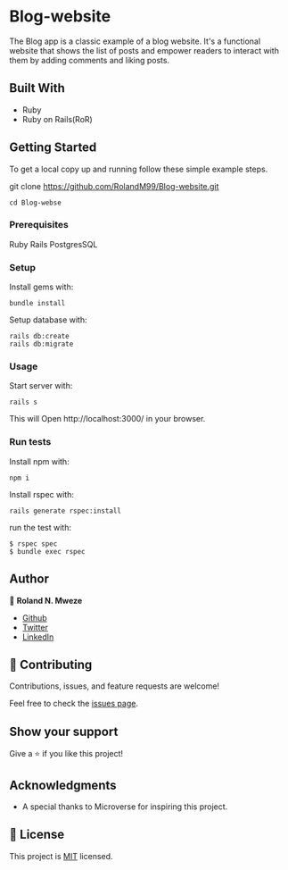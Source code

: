 # Blog-website

The Blog app is a classic example of a blog website. It's a functional website that shows the list of posts and empower readers to interact with them by adding comments and liking posts.

## Built With

- Ruby
- Ruby on Rails(RoR)

## Getting Started

To get a local copy up and running follow these simple example steps.

git clone https://github.com/RolandM99/Blog-website.git

`cd Blog-webse`

### Prerequisites

Ruby
Rails
PostgresSQL

### Setup

Install gems with:

```
bundle install
```

Setup database with:

```
rails db:create
rails db:migrate
```

### Usage

Start server with:

```
rails s
```

This will Open http://localhost:3000/ in your browser.

### Run tests

Install npm with:

```
npm i
```

Install rspec with:

```
rails generate rspec:install
```

run the test with:

```
$ rspec spec
$ bundle exec rspec
```

## Author

👤 **Roland N. Mweze**

- [Github](https://github.com/rolandm99)
- [Twitter](https://github.com/manfulmwez)
- [LinkedIn](https://www.linkedin.com/in/roland-mweze/)


## 🤝 Contributing

Contributions, issues, and feature requests are welcome!

Feel free to check the [issues page](https://github.com/RolandM99/Blog-website.git/issues).

## Show your support

Give a ⭐️ if you like this project!

## Acknowledgments

- A special thanks to Microverse for inspiring this project.

## 📝 License

This project is [MIT](./LICENCE) licensed.
